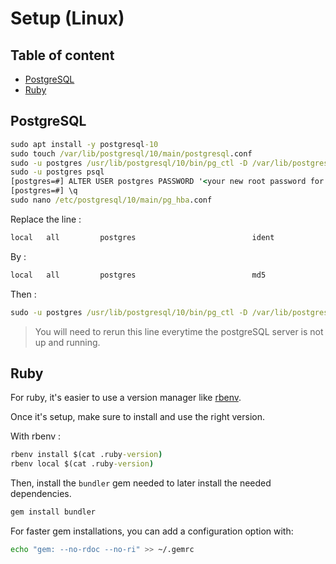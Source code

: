 # Setup (Linux) <!-- omit in toc -->

## Table of content <!-- omit in toc -->

- [PostgreSQL](#postgresql)
- [Ruby](#ruby)

## PostgreSQL

```cmd
sudo apt install -y postgresql-10
sudo touch /var/lib/postgresql/10/main/postgresql.conf
sudo -u postgres /usr/lib/postgresql/10/bin/pg_ctl -D /var/lib/postgresql/10/main restart
sudo -u postgres psql
[postgres=#] ALTER USER postgres PASSWORD '<your new root password for postgres>';
[postgres=#] \q
sudo nano /etc/postgresql/10/main/pg_hba.conf
```

Replace the line :

```txt
local   all         postgres                          ident
```

By :

```txt
local   all         postgres                          md5
```

Then :

```cmd
sudo -u postgres /usr/lib/postgresql/10/bin/pg_ctl -D /var/lib/postgresql/10/main restart
```

> You will need to rerun this line everytime the postgreSQL server is not up and running.

## Ruby

For ruby, it's easier to use a version manager like [rbenv](https://github.com/rbenv/rbenv#installation).

Once it's setup, make sure to install and use the right version.

With rbenv :

```cmd
rbenv install $(cat .ruby-version)
rbenv local $(cat .ruby-version)
```

Then, install the `bundler` gem needed to later install the needed dependencies.

```cmd
gem install bundler
```

For faster gem installations, you can add a configuration option with:

```bash
echo "gem: --no-rdoc --no-ri" >> ~/.gemrc
```
